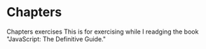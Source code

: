 Chapters
========

Chapters exercises
This is for exercising while I readging the book "JavaScript: The Definitive Guide."
